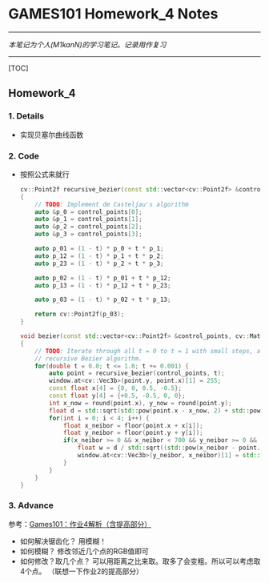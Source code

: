 # GAMES101 Homework_4 Notes

---

*本笔记为个人(M1kanN)的学习笔记。记录用作复习*

---

[TOC]





## Homework_4

### 1. Details

*   实现贝塞尔曲线函数



### 2. Code

*   按照公式来就行
    ```c++
    cv::Point2f recursive_bezier(const std::vector<cv::Point2f> &control_points, float t) 
    {
        // TODO: Implement de Casteljau's algorithm
        auto &p_0 = control_points[0];
        auto &p_1 = control_points[1];
        auto &p_2 = control_points[2];
        auto &p_3 = control_points[3];
    
        auto p_01 = (1 - t) * p_0 + t * p_1;
        auto p_12 = (1 - t) * p_1 + t * p_2;
        auto p_23 = (1 - t) * p_2 + t * p_3;
    
        auto p_02 = (1 - t) * p_01 + t * p_12;
        auto p_13 = (1 - t) * p_12 + t * p_23;
    
        auto p_03 = (1 - t) * p_02 + t * p_13;
    
        return cv::Point2f(p_03);
    }
    
    void bezier(const std::vector<cv::Point2f> &control_points, cv::Mat &window) 
    {
        // TODO: Iterate through all t = 0 to t = 1 with small steps, and call de Casteljau's 
        // recursive Bezier algorithm.
        for(double t = 0.0; t <= 1.0; t += 0.001) {
            auto point = recursive_bezier(control_points, t);
            window.at<cv::Vec3b>(point.y, point.x)[1] = 255;
            const float x[4] = {0, 0, 0.5, -0.5};
            const float y[4] = {+0.5, -0.5, 0, 0};
            int x_now = round(point.x), y_now = round(point.y);
            float d = std::sqrt(std::pow(point.x - x_now, 2) + std::pow(point.y - y_now, 2));
            for(int i = 0; i < 4; i++) {
                float x_neibor = floor(point.x + x[i]);
                float y_neibor = floor(point.y + y[i]);
                if(x_neibor >= 0 && x_neibor < 700 && y_neibor >= 0 && y_neibor < 700) {
                    float w = d / std::sqrt((std::pow(x_neibor - point.x, 2) + std::pow(y_neibor - point.y, 2)));
                    window.at<cv::Vec3b>(y_neibor, x_neibor)[1] = std::max(float(window.at<cv::Vec3b>(y_neibor, x_neibor)[1]), 255 * w);
                }
            }
        }
    }
    ```

### 3. Advance

参考：[Games101：作业4解析（含提高部分）](https://blog.csdn.net/Q_pril/article/details/123818346)

*   如何解决锯齿化？
    用模糊！
*   如何模糊？
    修改邻近几个点的RGB值即可
*   如何修改？取几个点？
    可以用距离之比来取。取多了会变粗。所以可以考虑取4个点。
    （联想一下作业2的提高部分）
